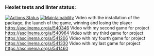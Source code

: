 ### Hexlet tests and linter status:
[![Actions Status](https://github.com/MikkeyVespa/frontend-project-44/workflows/hexlet-check/badge.svg)](https://github.com/MikkeyVespa/frontend-project-44/actions)
[![Maintainability](https://api.codeclimate.com/v1/badges/c9436cc3a45b4a44fc76/maintainability)](https://codeclimate.com/github/MikkeyVespa/frontend-project-44/maintainability)
Video with the installation of the package, the launch of the game, winning and losing the player
https://asciinema.org/a/540346
Video with my second game for project
https://asciinema.org/a/540964
Video with my third game for project
https://asciinema.org/a/541206
Video with my fourth game for project
https://asciinema.org/a/541330
Video with my last game for project
https://asciinema.org/a/541460
